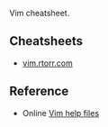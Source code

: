 
Vim cheatsheet.

## Cheatsheets

- [vim.rtorr.com](https://vim.rtorr.com/)

## Reference

- Online [Vim help files](https://vimhelp.org/)
